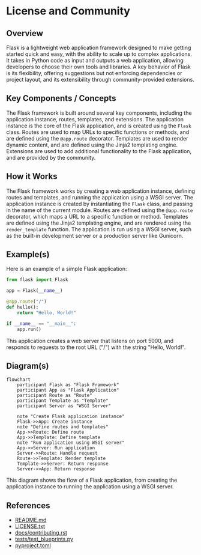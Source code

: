 # License and Community
## Overview
Flask is a lightweight web application framework designed to make getting started quick and easy, with the ability to scale up to complex applications. It takes in Python code as input and outputs a web application, allowing developers to choose their own tools and libraries. A key behavior of Flask is its flexibility, offering suggestions but not enforcing dependencies or project layout, and its extensibility through community-provided extensions.

## Key Components / Concepts
The Flask framework is built around several key components, including the application instance, routes, templates, and extensions. The application instance is the core of the Flask application, and is created using the `Flask` class. Routes are used to map URLs to specific functions or methods, and are defined using the `@app.route` decorator. Templates are used to render dynamic content, and are defined using the Jinja2 templating engine. Extensions are used to add additional functionality to the Flask application, and are provided by the community.

## How it Works
The Flask framework works by creating a web application instance, defining routes and templates, and running the application using a WSGI server. The application instance is created by instantiating the `Flask` class, and passing in the name of the current module. Routes are defined using the `@app.route` decorator, which maps a URL to a specific function or method. Templates are defined using the Jinja2 templating engine, and are rendered using the `render_template` function. The application is run using a WSGI server, such as the built-in development server or a production server like Gunicorn.

## Example(s)
Here is an example of a simple Flask application:
```python
from flask import Flask

app = Flask(__name__)

@app.route("/")
def hello():
    return "Hello, World!"

if __name__ == "__main__":
    app.run()
```
This application creates a web server that listens on port 5000, and responds to requests to the root URL ("/") with the string "Hello, World!".

## Diagram(s)
```mermaid
flowchart
    participant Flask as "Flask Framework"
    participant App as "Flask Application"
    participant Route as "Route"
    participant Template as "Template"
    participant Server as "WSGI Server"

    note "Create Flask application instance"
    Flask->>App: Create instance
    note "Define routes and templates"
    App->>Route: Define route
    App->>Template: Define template
    note "Run application using WSGI server"
    App->>Server: Run application
    Server->>Route: Handle request
    Route->>Template: Render template
    Template->>Server: Return response
    Server->>App: Return response
```
This diagram shows the flow of a Flask application, from creating the application instance to running the application using a WSGI server.

## References
* [README.md](README.md)
* [LICENSE.txt](LICENSE.txt)
* [docs/contributing.rst](docs/contributing.rst)
* [tests/test_blueprints.py](tests/test_blueprints.py)
* [pyproject.toml](pyproject.toml)